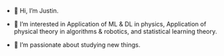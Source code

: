 - 👋 Hi, I’m Justin.
- 👀 I’m interested in Application of ML & DL in physics, Application of physical theory in algorithms & robotics, and statistical learning theory.

- 💞️ I’m passionate about studying new things.


<!---
YHJYH/YHJYH is a ✨ special ✨ repository because its `README.md` (this file) appears on your GitHub profile.
You can click the Preview link to take a look at your changes.
- 🌱 I’m currently pursuing MSc Computational Statistics and Machine Learning at UCL.
- 📫 How to reach me: ucaby75@ucl.ac.uk
--->
